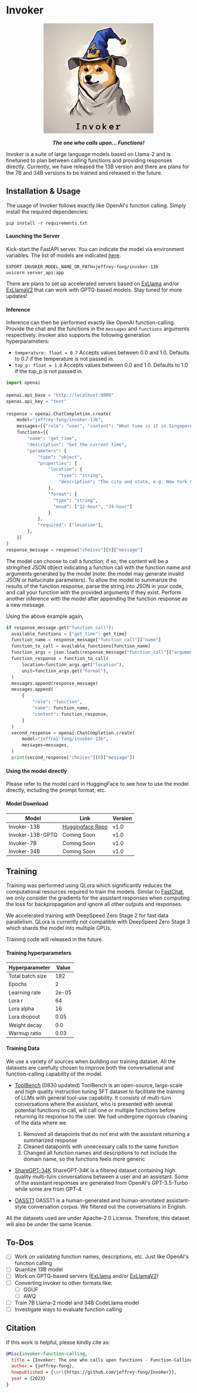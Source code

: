 # Invoker

<div align="center">

<img width="300" height="300" src="invoker.png">

***The one who calls upon... Functions!***

</div>

Invoker is a suite of large language models based on Llama-2 and is finetuned to plan between calling functions and providing responses directly. Currently, we have released the 13B version and there are plans for the 7B and 34B versions to be trained and released in the future.

## Installation & Usage

The usage of Invoker follows exactly like OpenAI's function calling. Simply install the required dependencies:

```shell
pip install -r requirements.txt
```

#### Launching the Server

Kick-start the FastAPI server. You can indicate the model via environment variables. The list of models are indicated [here](#download).

```shell
EXPORT INVOKER_MODEL_NAME_OR_PATH=jeffrey-fong/invoker-13b
uvicorn server_api:app
```

There are plans to set up accelerated servers based on [ExLlama](https://github.com/turboderp/exllama) and/or [ExLlamaV2](https://github.com/turboderp/exllamav2) that can work with GPTQ-based models. Stay tuned for more updates!

#### Inference

Inference can then be performed exactly like OpenAI function-calling. Provide the chat and the functions in the `messages` and `functions` arguments respectively. Invoker also supports the following generation hyperparameters:

- `temperature: float = 0.7` Accepts values between 0.0 and 1.0. Defaults to 0.7 if the temperature is not passed in.
- `top_p: float = 1.0` Accepts values between 0.0 and 1.0. Defaults to 1.0 if the top_p is not passed in.

```python
import openai

openai.api_base = "http://localhost:8000"
openai.api_key = "test"

response = openai.ChatCompletion.create(
    model="jeffrey-fong/invoker-13b",
    messages=[{"role": "user", "content": "What time is it in Singapore?"}],
    functions=[{
        "name": "get_time",
        "description": "Get the current time",
        "parameters": {
            "type": "object",
            "properties": {
                "location": {
                    "type": "string",
                    "description": "The city and state, e.g. New York City, NY"
                },
                "format": {
                  "type": "string",
                  "enum": ["12-hour", "24-hour"]
                }
            },
            "required": ["location"],
        },
    }]
)
response_message = response["choices"][0]["message"]
```

The model can choose to call a function; if so, the content will be a stringified JSON object indicating a function call with the function name and arguments generated by the model (note: the model may generate invalid JSON or hallucinate parameters). To allow the model to summarize the results of the function response, parse the string into JSON in your code, and call your function with the provided arguments if they exist. Perform another inference with the model after appending the function response as a new message.

Using the above example again,

```python
if response_message.get("function_call"):
  available_functions = {"get_time": get_time}
  function_name = response_message["function_call"]["name"]
  function_to_call = available_functions[function_name]
  function_args = json.loads(response_message["function_call"]["arguments"])
  function_response = function_to_call(
      location=function_args.get("location"),
      unit=function_args.get("format"),
  )
  messages.append(response_message)
  messages.append(
      {
          "role": "function",
          "name": function_name,
          "content": function_response,
      }
  )
  second_response = openai.ChatCompletion.create(
      model="jeffrey-fong/invoker-13b",
      messages=messages,
  )
  print(second_response["choices"][0]["message"])
```

#### Using the model directly
Please refer to the model card in HuggingFace to see how to use the model directly, including the prompt format, etc.

#### Model Download
| Model  |  Link | Version |
| ------------- | ------------- |------------- |
| Invoker-13B  | [Huggingface Repo](https://huggingface.co/jeffrey-fong/invoker-13b) |v1.0|
| Invoker-13B-GPTQ  | Coming Soon |v1.0|
| Invoker-7B  | Coming Soon |v1.0|
| Invoker-34B  | Coming Soon |v1.0|

## Training

Training was performed using QLora which significantly reduces the computational resources required to train the models. Similar to [FastChat](https://github.com/lm-sys/FastChat), we only consider the gradients for the assistant responses when computing the loss for backpropagation and ignore all other outputs and responses.

We accelerated training with DeepSpeed Zero Stage 2 for fast data parallelism. QLora is currently not compatible with DeepSpeed Zero Stage 3 which shards the model into multiple GPUs.

Training code will released in the future.

#### Training hyperparameters
| Hyperparameter  |  Value |
| ------------- | ------------- |
| Total batch size | 192 |
| Epochs | 2 |
| Learning rate  | 2e-05 |
| Lora r  | 64 |
| Lora alpha  | 16 |
| Lora dropout  | 0.05 |
| Weight decay  | 0.0 |
| Warmup ratio  | 0.03 |

#### Training Data

We use a variety of sources when building our training dataset. All the datasets are carefully chosen to improve both the conversational and function-calling capability of the model.

- [ToolBench](https://github.com/OpenBMB/ToolBench) (0830 updated)
ToolBench is an open-source, large-scale and high quality instruction tuning SFT dataset to facilitate the training of LLMs with general tool-use capability. It consists of multi-turn conversations where the assistant, who is presented with several potential functions to call, will call one or multiple functions before returning its response to the user. We had undergone rigorous cleaning of the data where we

  1. Removed all datapoints that do not end with the assistant returning a summarized response
  2. Cleaned datapoints with unnecessary calls to the same function
  3. Changed all function names and descriptions to not include the domain name, so the functions feels more generic

- [ShareGPT-34K](https://huggingface.co/datasets/ehartford/wizard_vicuna_70k_unfiltered)
ShareGPT-34K is a filtered dataset containing high quality multi-turn conversations between a user and an assistant. Some of the assistant responses are generated from OpenAI's GPT-3.5-Turbo while some are from GPT-4.

- [OASST1](https://huggingface.co/datasets/HuggingFaceH4/oasst1_en)
OASST1 is a human-generated and human-annotated assistant-style conversation corpus. We filtered out the conversations in English.

All the datasets used are under Apache-2.0 License. Therefore, this dataset will also be under the same license.

## To-Dos

- [ ] Work on validating function names, descriptions, etc. Just like OpenAI's function calling
- [ ] Quantize 13B model
- [ ] Work on GPTQ-based servers ([ExLlama](https://github.com/turboderp/exllama) and/or [ExLlamaV2](https://github.com/turboderp/exllamav2))
- [ ] Converting Invoker to other formats like:
  - [ ] GGUF
  - [ ] AWQ
- [ ] Train 7B Llama-2 model and 34B CodeLlama model
- [ ] Investigate ways to evaluate function calling

## Citation

If this work is helpful, please kindly cite as:

```bibtex
@Misc{invoker-function-calling,
  title = {Invoker: The one who calls upon functions - Function-Calling Language Model},
  author = {jeffrey-fong},
  howpublished = {\url{https://github.com/jeffrey-fong/Invoker}},
  year = {2023}
}
```
